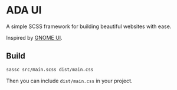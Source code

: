 # ADA UI

A simple SCSS framework for building beautiful websites with ease.

Inspired by [GNOME UI](https://gitlab.gnome.org/Teams/Engagement/websites/general-website-resources).

## Build

```bash
sassc src/main.scss dist/main.css
```

Then you can include `dist/main.css` in your project.
